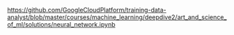 
https://github.com/GoogleCloudPlatform/training-data-analyst/blob/master/courses/machine_learning/deepdive2/art_and_science_of_ml/solutions/neural_network.ipynb